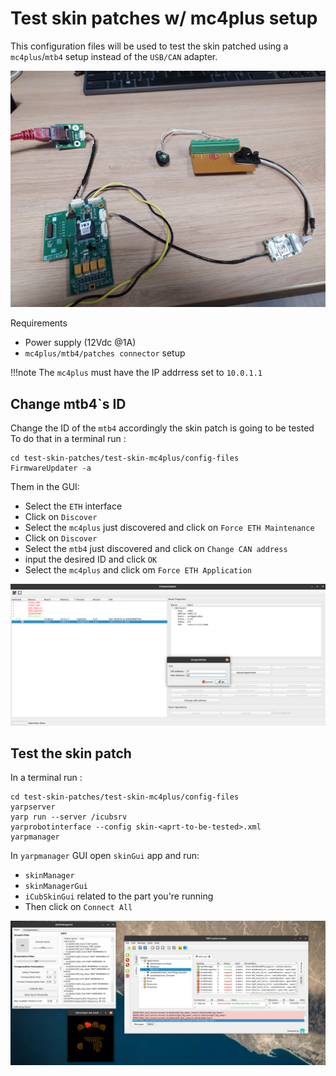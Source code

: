 # Test skin patches w/ mc4plus setup
This configuration files will be used to test the skin patched using a `mc4plus`/`mtb4` setup instead of the `USB/CAN` adapter.

![setup](img/setup.jpg)

Requirements

- Power supply (12Vdc @1A)
- `mc4plus/mtb4/patches connector` setup 


!!!note
The `mc4plus` must have the IP addrress set to `10.0.1.1`


## Change mtb4`s ID
Change the ID of the `mtb4` accordingly the skin patch is going to be tested
To do that in a terminal run :

```console
cd test-skin-patches/test-skin-mc4plus/config-files
FirmwareUpdater -a
```

Them in the GUI:

- Select the `ETH` interface
- Click on `Discover`
- Select the `mc4plus` just discovered and click on `Force ETH Maintenance`
- Click on `Discover`
- Select the `mtb4` just discovered and click on `Change CAN address`
- input the desired ID and click `OK`
- Select the `mc4plus` and click om `Force ETH Application`

![fwupd](img/fu.png)

## Test the skin patch
In a terminal run :

```console
cd test-skin-patches/test-skin-mc4plus/config-files
yarpserver
yarp run --server /icubsrv
yarprobotinterface --config skin-<aprt-to-be-tested>.xml
yarpmanager
```

In `yarpmanager` GUI open `skinGui` app and run:

- `skinManager`
- `skinManagerGui`
- `iCubSkinGui` related to the part you're running
- Then click on `Connect All`

![test](img/test.png)
